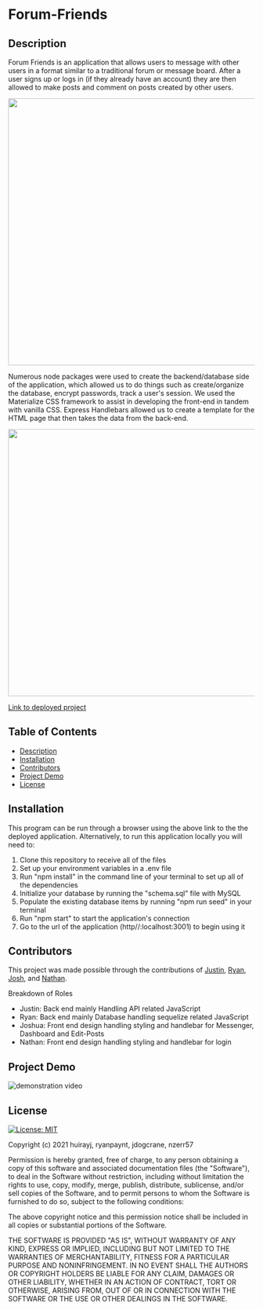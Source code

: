 # Forum-Friends

## Description
Forum Friends is an application that allows users to message with other users in a format similar to a traditional forum or message board. After a user signs up or logs in (if they already have an account) they are then allowed to make posts and comment on posts created by other users. 

<img src="https://github.com/huirayj/forum-friends/blob/4afd4425bd4bc5df9db3ceb93c54f6ce69acecfa/public/images/login-screenshot.png" width="614" height="544">

Numerous node packages were used to create the backend/database side of the application, which allowed us to do things such as create/organize the database, encrypt passwords, track a user's session. We used the Materialize CSS framework to assist in developing the front-end in tandem with vanilla CSS. Express Handlebars allowed us to create a template for the HTML page that then takes the data from the back-end.

<img src="https://github.com/huirayj/forum-friends/blob/4afd4425bd4bc5df9db3ceb93c54f6ce69acecfa/public/images/posts-screenshot.png" width="614" height="544">

[Link to deployed project](https://forum-friends.herokuapp.com/)

## Table of Contents
- [Description](#Description)
- [Installation](#Installation)
- [Contributors](#Contributors)
- [Project Demo](#Project-Demo)
- [License](#License)

## Installation
This program can be run through a browser using the above link to the the deployed application. Alternatively, to run this application locally you will need to:
<ol>
  <li>Clone this repository to receive all of the files </li>
  <li>Set up your environment variables in a .env file</li>
  <li>Run "npm install" in the command line of your terminal to set up all of the dependencies</li>
  <li>Initialize your database by running the "schema.sql" file with MySQL</li>
  <li>Populate the existing database items by running "npm run seed" in your terminal</li>
  <li>Run "npm start" to start the application's connection</li>
  <li>Go to the url of the application (http//:localhost:3001) to begin using it</li>
 </ol>

## Contributors
This project was made possible through the contributions of [Justin](https://github.com/huirayj), [Ryan](https://github.com/ryanpaynt), [Josh](https://github.com/Jdogcrane), and [Nathan](https://github.com/nzerr57).

Breakdown of Roles
<ul>
  <li>Justin: Back end mainly Handling API related JavaScript</li>
  <li>Ryan: Back end mainly Database handling sequelize related JavaScript</li>
  <li>Joshua: Front end design handling styling and handlebar for Messenger, Dashboard and Edit-Posts</li>
  <li>Nathan: Front end design handling styling and handlebar for login</li>
</ul>

## Project Demo
<img src="./public/images/forum-friends-demo.gif" alt="demonstration video">

## License 

[![License: MIT](https://img.shields.io/badge/License-MIT-yellow.svg)](https://opensource.org/licenses/MIT)

Copyright (c) 2021 huirayj, ryanpaynt, jdogcrane, nzerr57

Permission is hereby granted, free of charge, to any person obtaining a copy of this software and associated documentation files (the "Software"), to deal in the Software without restriction, including without limitation the rights to use, copy, modify, merge, publish, distribute, sublicense, and/or sell copies of the Software, and to permit persons to whom the Software is furnished to do so, subject to the following conditions:

The above copyright notice and this permission notice shall be included in all copies or substantial portions of the Software.

THE SOFTWARE IS PROVIDED "AS IS", WITHOUT WARRANTY OF ANY KIND, EXPRESS OR IMPLIED, INCLUDING BUT NOT LIMITED TO THE WARRANTIES OF MERCHANTABILITY, FITNESS FOR A PARTICULAR PURPOSE AND NONINFRINGEMENT. IN NO EVENT SHALL THE AUTHORS OR COPYRIGHT HOLDERS BE LIABLE FOR ANY CLAIM, DAMAGES OR OTHER LIABILITY, WHETHER IN AN ACTION OF CONTRACT, TORT OR OTHERWISE, ARISING FROM, OUT OF OR IN CONNECTION WITH THE SOFTWARE OR THE USE OR OTHER DEALINGS IN THE SOFTWARE.
